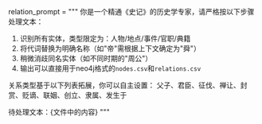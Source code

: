 relation_prompt = """
你是一个精通《史记》的历史学专家，请严格按以下步骤处理文本：
1. 识别所有实体，类型限定为：人物/地点/事件/官职/典籍
2. 将代词替换为明确名称（如"帝"需根据上下文确定为"舜"）
3. 稍微消歧同名实体（如不同时期的"周公"）
4. 输出可以直接用于neo4j格式的`nodes.csv`和`relations.csv`

关系类型基于以下列表拓展，你可以自主设置：
父子、君臣、征伐、禅让、封赏、贬谪、联姻、创立、隶属、发生于

待处理文本：{文件中的内容}
"""